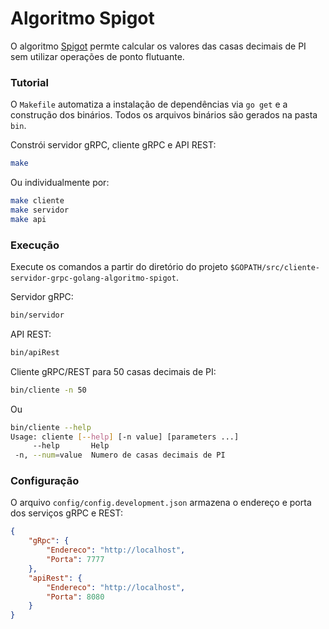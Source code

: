 # Algoritmo Spigot 
O algoritmo [Spigot](https://www.maa.org/sites/default/files/pdf/pubs/amm_supplements/Monthly_Reference_12.pdf) permte calcular os valores das casas decimais de PI sem utilizar operações de ponto flutuante.

### Tutorial

O `Makefile` automatiza a instalação de dependências via `go get` e a construção dos binários. Todos os arquivos binários são gerados na pasta `bin`.

Constrói servidor gRPC, cliente gRPC e API REST:

```sh
make
```

Ou individualmente por:
```sh
make cliente
make servidor
make api
```

### Execução
Execute os comandos a partir do diretório do projeto `$GOPATH/src/cliente-servidor-grpc-golang-algoritmo-spigot`.

Servidor gRPC:
```sh
bin/servidor
```

API REST:
```sh
bin/apiRest
```

Cliente gRPC/REST para 50 casas decimais de PI:
```sh
bin/cliente -n 50
```
Ou
```sh
bin/cliente --help
Usage: cliente [--help] [-n value] [parameters ...]
     --help       Help
 -n, --num=value  Numero de casas decimais de PI

```

### Configuração

O arquivo `config/config.development.json` armazena o endereço e porta dos serviços gRPC e REST:
 
```json
{
    "gRpc": {
        "Endereco": "http://localhost",
        "Porta": 7777
    },
    "apiRest": {
        "Endereco": "http://localhost",
        "Porta": 8080
    }
}
```
